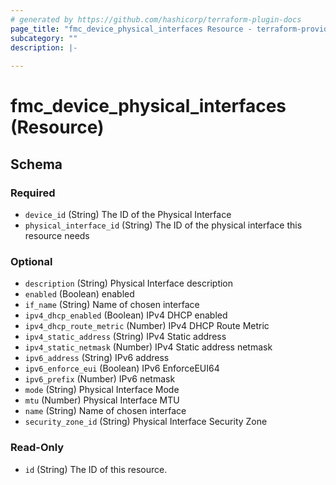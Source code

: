 ```yaml
---
# generated by https://github.com/hashicorp/terraform-plugin-docs
page_title: "fmc_device_physical_interfaces Resource - terraform-provider-fmc"
subcategory: ""
description: |-
  
---
```


# fmc_device_physical_interfaces (Resource)





<!-- schema generated by tfplugindocs -->
## Schema

### Required

- `device_id` (String) The ID of the Physical Interface
- `physical_interface_id` (String) The ID of the physical interface this resource needs

### Optional

- `description` (String) Physical Interface description
- `enabled` (Boolean) enabled
- `if_name` (String) Name of chosen interface
- `ipv4_dhcp_enabled` (Boolean) IPv4 DHCP enabled
- `ipv4_dhcp_route_metric` (Number) IPv4 DHCP Route Metric
- `ipv4_static_address` (String) IPv4 Static address
- `ipv4_static_netmask` (Number) IPv4 Static address netmask
- `ipv6_address` (String) IPv6 address
- `ipv6_enforce_eui` (Boolean) IPv6 EnforceEUI64
- `ipv6_prefix` (Number) IPv6 netmask
- `mode` (String) Physical Interface Mode
- `mtu` (Number) Physical Interface MTU
- `name` (String) Name of chosen interface
- `security_zone_id` (String) Physical Interface Security Zone

### Read-Only

- `id` (String) The ID of this resource.


